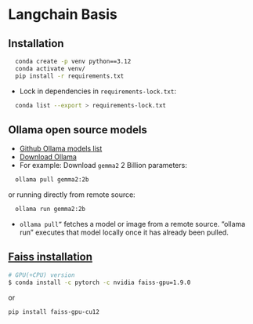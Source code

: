 # Langchain Basis

## Installation

```bash
  conda create -p venv python==3.12
  conda activate venv/
  pip install -r requirements.txt
```

- Lock in dependencies in `requirements-lock.txt`:

```bash
  conda list --export > requirements-lock.txt
```

## Ollama open source models

- [Github Ollama models list](https://github.com/ollama/ollama?tab=readme-ov-file#model-library)
- [Download Ollama](https://ollama.com/download/linux)
- For example: Download `gemma2` 2 Billion parameters:

```bash
  ollama pull gemma2:2b
```

or running directly from remote source:

```bash
  ollama run gemma2:2b
```

- `ollama pull”` fetches a model or image from a remote source. “ollama run” executes that model locally once it has already been pulled.

## [Faiss installation](https://github.com/facebookresearch/faiss/blob/main/INSTALL.md)

```bash
# GPU(+CPU) version
$ conda install -c pytorch -c nvidia faiss-gpu=1.9.0
```

or

```bash
pip install faiss-gpu-cu12
```
